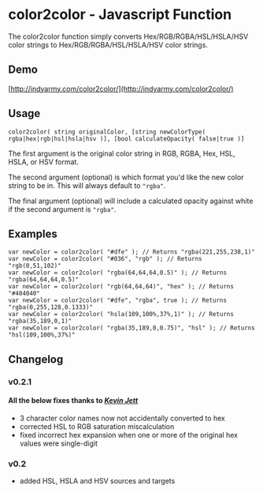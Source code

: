 # color2color - Javascript Function

The color2color function simply converts Hex/RGB/RGBA/HSL/HSLA/HSV color strings to Hex/RGB/RGBA/HSL/HSLA/HSV color strings.

## Demo

[http://indyarmy.com/color2color/](http://indyarmy.com/color2color/)

## Usage

	color2color( string originalColor, [string newColorType( rgba|hex|rgb|hsl|hsla|hsv )], [bool calculateOpacity( false|true )]

The first argument is the original color string in RGB, RGBA, Hex, HSL, HSLA, or HSV format.

The second argument (optional) is which format you'd like the new color string to be in. This will always default to `"rgba"`.

The final argument (optional) will include a calculated opacity against white if the second argument is `"rgba"`.

## Examples

	var newColor = color2color( "#dfe" ); // Returns "rgba(221,255,238,1)"
	var newColor = color2color( "#036", "rgb" ); // Returns "rgb(0,51,102)"
	var newColor = color2color( "rgba(64,64,64,0.5)" ); // Returns "rgba(64,64,64,0.5)"
	var newColor = color2color( "rgb(64,64,64)", "hex" ); // Returns "#404040"
	var newColor = color2color( "#dfe", "rgba", true ); // Returns "rgba(0,255,128,0.1333)"
	var newColor = color2color( "hsla(109,100%,37%,1)" ); // Returns "rgba(35,189,0,1)"
	var newColor = color2color( "rgba(35,189,0,0.75)", "hsl" ); // Returns "hsl(109,100%,37%)"

## Changelog

### v0.2.1
#### All the below fixes thanks to [*Kevin Jett*](https://github.com/kevjett/)
* 3 character color names now not accidentally converted to hex
* corrected HSL to RGB saturation miscalculation
* fixed incorrect hex expansion when one or more of the original hex values were single-digit

### v0.2

* added HSL, HSLA and HSV sources and targets
